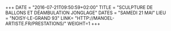 +++
DATE = "2016-07-21T09:50:59+02:00"
TITLE = "SCULPTURE DE BALLONS ET DÉAMBULATION JONGLAGE"
DATES = "SAMEDI 21 MAI"
LIEU = "NOISY-LE-GRAND 93"
LINK= "HTTP://MANOEL-ARTISTE.FR/PRESTATIONS/"
WEIGHT=1
+++


